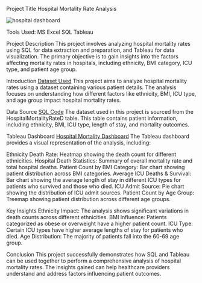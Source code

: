 Project Title
Hospital Mortality Rate Analysis

![hospital dashboard](https://github.com/user-attachments/assets/806873b5-97a1-4c1d-87d4-53bc5c0619c0)


Tools Used:
MS Excel
SQL
Tableau

Project Description
This project involves analyzing hospital mortality rates using SQL for data extraction and preparation, and Tableau for data visualization. The primary objective is to gain insights into the factors affecting mortality rates in hospitals, including ethnicity, BMI category, ICU type, and patient age group.

Introduction
[Dataset Used](https://www.kaggle.com/datasets/mitishaagarwal/patient)
This project aims to analyze hospital mortality rates using a dataset containing various patient details. The analysis focuses on understanding how different factors like ethnicity, BMI, ICU type, and age group impact hospital mortality rates.

Data Source
[SQL Code](https://github.com/Shrishtisinghh2000/Hospital-Mortality-Rate/blob/main/Hospital_Mortality_Rate.sql)
The dataset used in this project is sourced from the HospitalMortalityRateD table. This table contains patient information, including ethnicity, BMI, ICU type, length of stay, and mortality outcomes.


Tableau Dashboard
[Hospital Mortality Dashboard](https://public.tableau.com/app/profile/shrishti.singh1034/viz/HospitalMortalityDashboard_17165633288150/Dashboard1)
The Tableau dashboard provides a visual representation of the analysis, including:

Ethnicity Death Rate: Heatmap showing the death count for different ethnicities.
Hospital Death Statistics: Summary of overall mortality rate and total hospital deaths.
Patient Count by BMI Category: Bar chart showing patient distribution across BMI categories.
Average ICU Deaths & Survival: Bar chart showing the average length of stay in different ICU types for patients who survived and those who died.
ICU Admit Source: Pie chart showing the distribution of ICU admit sources.
Patient Count by Age Group: Treemap showing patient distribution across different age groups.

Key Insights
Ethnicity Impact: The analysis shows significant variations in death counts across different ethnicities.
BMI Influence: Patients categorized as obese or overweight have a higher patient count.
ICU Type: Certain ICU types have higher average lengths of stay for patients who died.
Age Distribution: The majority of patients fall into the 60-69 age group.

Conclusion
This project successfully demonstrates how SQL and Tableau can be used together to perform a comprehensive analysis of hospital mortality rates. The insights gained can help healthcare providers understand and address factors influencing patient outcomes.
